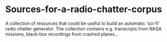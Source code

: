 # Sources-for-a-radio-chatter-corpus
A collection of resources that could be useful to build an automatic 'sci-fi' radio chatter generator. The collection contains e.g. transcripts from NASA missions, black-box recordings from crashed planes...
